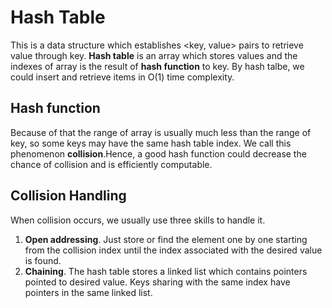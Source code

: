 # Hash Table

This is a data structure which establishes <key, value> pairs to retrieve value through key. **Hash table** is an array which stores values and the indexes of array is the result of **hash function** to key. By hash talbe, we could insert and retrieve items in O(1) time complexity.

## Hash function

Because of that the range of array is usually much less than the range of key, so some keys may have the same hash table index. We call this phenomenon **collision**.Hence, a good hash function could decrease the chance of collision and is efficiently computable.

## Collision Handling

When collision occurs, we usually use three skills to handle it.

1. **Open	addressing**. Just store or find the element one by one starting from the collision index until the index associated with the desired value is found.
2. **Chaining**. The hash table stores a linked list which contains pointers pointed to desired value. Keys sharing with the same index have pointers in the same linked list.